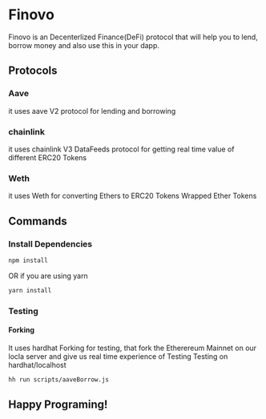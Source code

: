 # Finovo

Finovo is an Decenterlized Finance(DeFi) protocol that will help you to lend, borrow money and also use this in your dapp.

## Protocols

### Aave
it uses aave V2 protocol for lending and borrowing

### chainlink
it uses chainlink V3 DataFeeds protocol for getting real time value of different ERC20 Tokens

### Weth
it uses Weth for converting Ethers to ERC20 Tokens Wrapped Ether Tokens

## Commands

### Install Dependencies

```bash
npm install
```
OR if you are using yarn
```bash
yarn install
```

### Testing
#### Forking
It uses hardhat Forking for testing, that fork the Etherereum Mainnet on our locla server and give us real time experience of Testing
Testing on hardhat/localhost
```bash
hh run scripts/aaveBorrow.js
```


## Happy Programing!
